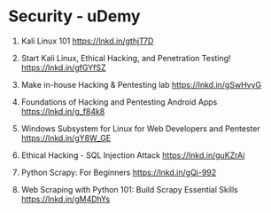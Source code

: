 # Security - uDemy

1) Kali Linux 101
https://lnkd.in/gthjT7D

2) Start Kali Linux, Ethical Hacking, and Penetration Testing!
https://lnkd.in/gfGYfSZ

3) Make in-house Hacking & Pentesting lab
https://lnkd.in/gSwHvyG

4) Foundations of Hacking and Pentesting Android Apps
https://lnkd.in/g_f84k8

5) Windows Subsystem for Linux for Web Developers and Pentester
https://lnkd.in/gY8W_GE

6) Ethical Hacking - SQL Injection Attack
https://lnkd.in/guKZrAi

7) Python Scrapy: For Beginners
https://lnkd.in/gQj-992

8) Web Scraping with Python 101: Build Scrapy Essential Skills
https://lnkd.in/gM4DhYs
